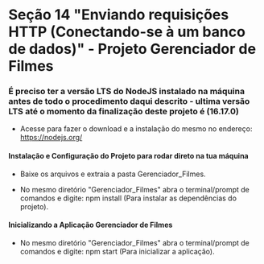 # Seção 14 "Enviando requisições HTTP (Conectando-se à um banco de dados)" - Projeto Gerenciador de Filmes

### É preciso ter a versão LTS do NodeJS instalado na máquina antes de todo o procedimento daqui descrito - ultima versão LTS até o momento da finalização deste projeto é (16.17.0)

- Acesse para fazer o download e a instalação do mesmo no endereço: https://nodejs.org/

#### Instalação e Configuração do Projeto para rodar direto na tua máquina

- Baixe os arquivos e extraia a pasta Gerenciador_Filmes.

- No mesmo diretório "Gerenciador_Filmes" abra o terminal/prompt de comandos e digite: npm install (Para instalar as dependências do projeto).

#### Inicializando a Aplicação Gerenciador de Filmes

- No mesmo diretório "Gerenciador_Filmes" abra o terminal/prompt de comandos e digite: npm start (Para inicializar a aplicação).
